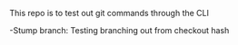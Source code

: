This repo is to test out git commands through the CLI

-Stump branch: Testing branching out from checkout hash


